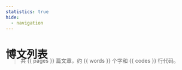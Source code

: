 ```yaml
---
statistics: true
hide:
  - navigation
---
```


# 博文列表

<blockquote style="transform: translateY(-30px)">
    <p>共 {{ pages }} 篇文章，约 {{ words }} 个字和 {{ codes }} 行代码。</p>
</blockquote>
<script>
    document.querySelector('.md-main h1')
        .addEventListener('dblclick', function () {
            window.location.href = 'random'
        })
</script>
